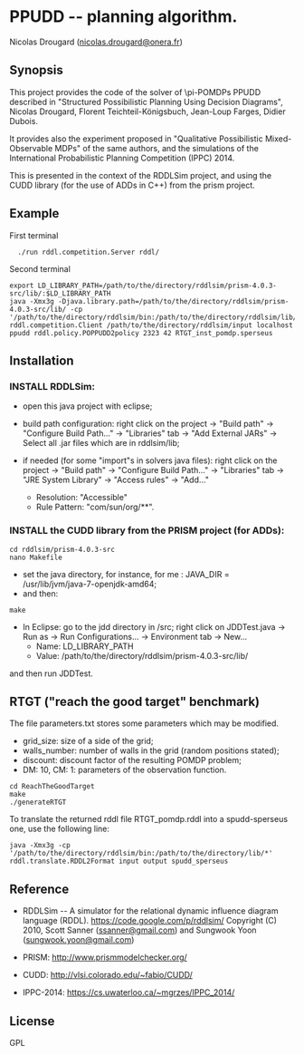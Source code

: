 PPUDD -- planning algorithm.
============================

Nicolas Drougard (nicolas.drougard@onera.fr)

## Synopsis

This project provides the code of the solver of \pi-POMDPs PPUDD 
described in "Structured Possibilistic Planning Using Decision Diagrams", 
Nicolas Drougard, Florent Teichteil-Königsbuch, Jean-Loup Farges, Didier Dubois.

It provides also the experiment proposed in
"Qualitative Possibilistic Mixed-Observable MDPs" of the same authors,
and the simulations of the International Probabilistic Planning Competition (IPPC) 2014.

This is presented in the context of the RDDLSim project, 
and using the CUDD library (for the use of ADDs in C++) 
from the prism project.

## Example

First terminal
```
  ./run rddl.competition.Server rddl/
```

Second terminal
```
export LD_LIBRARY_PATH=/path/to/the/directory/rddlsim/prism-4.0.3-src/lib/:$LD_LIBRARY_PATH
java -Xmx3g -Djava.library.path=/path/to/the/directory/rddlsim/prism-4.0.3-src/lib/ -cp '/path/to/the/directory/rddlsim/bin:/path/to/the/directory/rddlsim/lib/*' rddl.competition.Client /path/to/the/directory/rddlsim/input localhost ppudd rddl.policy.POPPUDD2policy 2323 42 RTGT_inst_pomdp.sperseus
```

## Installation

### INSTALL RDDLSim:
- open this java project with eclipse;

- build path configuration: 
	right click on the project -> "Build path" -> "Configure Build Path..." -> "Libraries" tab
	-> "Add External JARs" -> Select all .jar files which are in rddlsim/lib;

- if needed (for some "import"s in solvers java files): 
	right click on the project -> "Build path" -> "Configure Build Path..." -> "Libraries" tab
	-> "JRE System Library" -> "Access rules" -> "Add..."
	- Resolution: "Accessible" 
	- Rule Pattern: "com/sun/org/**".

### INSTALL the CUDD library from the PRISM project (for ADDs):
```
cd rddlsim/prism-4.0.3-src
nano Makefile
```
- set the java directory, for instance, for me : JAVA_DIR = /usr/lib/jvm/java-7-openjdk-amd64;
- and then:
```
make
```

- In Eclipse: go to the jdd directory in /src;
	right click on JDDTest.java -> Run as -> Run Configurations... -> Environment tab -> New... 
	- Name: LD_LIBRARY_PATH 
	- Value: /path/to/the/directory/rddlsim/prism-4.0.3-src/lib/

and then run JDDTest.

## RTGT ("reach the good target" benchmark)
The file parameters.txt stores some parameters which may be modified.

- grid_size: size of a side of the grid;
- walls_number: number of walls in the grid (random positions stated);
- discount: discount factor of the resulting POMDP problem;
- DM: 10, CM: 1: parameters of the observation function.

```
cd ReachTheGoodTarget
make
./generateRTGT
```
To translate the returned rddl file RTGT_pomdp.rddl
into a spudd-sperseus one, use the following line:

```
java -Xmx3g -cp '/path/to/the/directory/rddlsim/bin:/path/to/the/directory/lib/*' rddl.translate.RDDL2Format input output spudd_sperseus
```
## Reference

- RDDLSim -- A simulator for the relational dynamic influence diagram language (RDDL).
https://code.google.com/p/rddlsim/
Copyright (C) 2010, Scott Sanner (ssanner@gmail.com) and Sungwook Yoon (sungwook.yoon@gmail.com)

- PRISM: http://www.prismmodelchecker.org/

- CUDD: http://vlsi.colorado.edu/~fabio/CUDD/

- IPPC-2014: https://cs.uwaterloo.ca/~mgrzes/IPPC_2014/

## License

GPL

